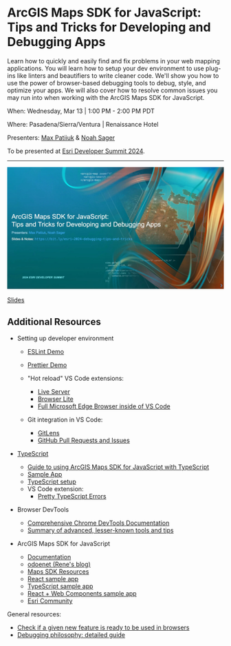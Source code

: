 # ArcGIS Maps SDK for JavaScript: Tips and Tricks for Developing and Debugging Apps

Learn how to quickly and easily find and fix problems in your web mapping
applications. You will learn how to setup your dev environment to use plug-ins
like linters and beautifiers to write cleaner code. We'll show you how to use
the power of browser-based debugging tools to debug, style, and optimize your
apps. We will also cover how to resolve common issues you may run into when
working with the ArcGIS Maps SDK for JavaScript.

When: Wednesday, Mar 13 | 1:00 PM - 2:00 PM PDT

Where: Pasadena/Sierra/Ventura | Renaissance Hotel

Presenters: [Max Patiiuk](https://github.com/maxpatiiuk) &
[Noah Sager](https://github.com/NoashX)

To be presented at
[Esri Developer Summit 2024](https://registration.esri.com/flow/esri/24epcdev/deveventportal/page/detailed-agenda/session/1699140833904001GY0R).

---

[![](./assets/header-slide.webp)](https://github.com/banuelosj/DevSummit-presentation/blob/main/2024/debugging-tips-and-tricks/slides.pdf?raw=true)

[Slides](https://github.com/banuelosj/DevSummit-presentation/blob/main/2024/debugging-tips-and-tricks/slides.pdf?raw=true)

## Additional Resources

- Setting up developer environment

  - [ESLint Demo](./demos/eslint)
  - [Prettier Demo](./demos/eslint)
  - "Hot reload" VS Code extensions:

    - [Live Server](https://marketplace.visualstudio.com/items?itemName=ritwickdey.LiveServer)
    - [Browser Lite](https://marketplace.visualstudio.com/items?itemName=antfu.browse-lite)
    - [Full Microsoft Edge Browser inside of VS Code](https://learn.microsoft.com/en-us/microsoft-edge/visual-studio-code/microsoft-edge-devtools-extension)

  - Git integration in VS Code:

    - [GitLens](https://marketplace.visualstudio.com/items?itemName=eamodio.gitlens)
    - [GitHub Pull Requests and Issues](https://marketplace.visualstudio.com/items?itemName=GitHub.vscode-pull-request-github)

- [TypeScript](https://www.typescriptlang.org)

  - [Guide to using ArcGIS Maps SDK for JavaScript with TypeScript](https://developers.arcgis.com/javascript/latest/guide/typescript-setup/)
  - [Sample App](https://github.com/Esri/jsapi-resources/tree/main/esm-samples/jsapi-vite-ts)
  - [TypeScript setup](https://developers.arcgis.com/javascript/latest/guide/typescript-setup/)
  - VS Code extension:
    - [Pretty TypeScript Errors](https://marketplace.visualstudio.com/items?itemName=yoavbls.pretty-ts-errors)

- Browser DevTools

  - [Comprehensive Chrome DevTools Documentation](https://developer.chrome.com/docs/devtools/)
  - [Summary of advanced, lesser-known tools and tips](https://github.com/maxpatiiuk/code_share/blob/main/misc/notes/Chrome%20DevTools.md)

- ArcGIS Maps SDK for JavaScript
  - [Documentation](https://developers.arcgis.com/javascript)
  - [odoenet (Rene's blog)](https://odoe.net/blog)
  - [Maps SDK Resources](https://github.com/Esri/jsapi-resources)
  - [React sample app](https://github.com/Esri/jsapi-resources/tree/main/esm-samples/jsapi-react)
  - [TypeScript sample app](https://github.com/Esri/jsapi-resources/tree/main/esm-samples/jsapi-vite-ts)
  - [React + Web Components sample app](https://github.com/Esri/arcgis-maps-sdk-javascript-samples-beta/tree/main/packages/map-components)
  - [Esri Community](https://community.esri.com/t5/arcgis-api-for-javascript/ct-p/arcgis-api-for-javascript)

General resources:

- [Check if a given new feature is ready to be used in browsers](https://caniuse.com/)
- [Debugging philosophy: detailed guide](https://ntietz.com/blog/how-i-debug-2023/)
